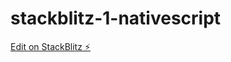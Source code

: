# stackblitz-1-nativescript

[Edit on StackBlitz ⚡️](https://stackblitz.com/edit/nativescript-stackblitz-templates-beiw3g)